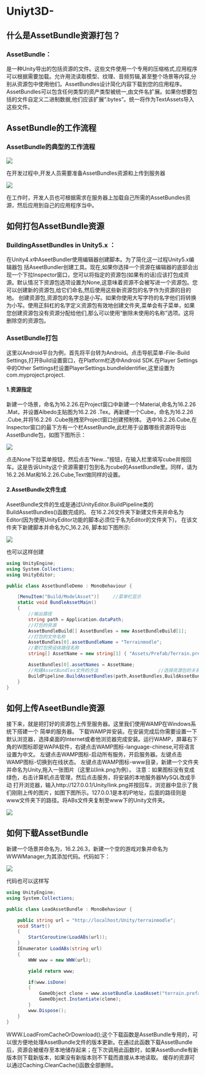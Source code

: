# Uniyt3D-

## 什么是AssetBundle资源打包？

### AssetBundle：
是一种Unity导出的包括资源的文件。这些文件使用一个专用的压缩格式,应用程序可以根据需要加载。允许用流读取模型、纹理、音频剪辑,甚至整个场景等内容,分别从资源包中使用他们。AssetBundles设计简化内容下载到您的应用程序。AssetBundles可以包含任何类型的资产类型被统一,由文件名扩展。如果你想要包括的文件自定义二进制数据,他们应该扩展“.bytes”。统一将作为TextAssets导入这些文件。

## AssetBundle的工作流程

### AssetBundle的典型的工作流程

![](https://nts.newbieol.com/static/k25/03_%E5%BC%95%E6%93%8E%E9%AB%98%E7%BA%A7%E8%BF%9B%E9%98%B6/%E6%95%B0%E6%8D%AE%E5%A4%84%E7%90%86%E5%8F%8AHTTP%E5%BA%94%E7%94%A8/AssetBundle/images/Image1.png)

在开发过程中,开发人员需要准备AssetBundles资源和上传到服务器

![](https://nts.newbieol.com/static/k25/03_%E5%BC%95%E6%93%8E%E9%AB%98%E7%BA%A7%E8%BF%9B%E9%98%B6/%E6%95%B0%E6%8D%AE%E5%A4%84%E7%90%86%E5%8F%8AHTTP%E5%BA%94%E7%94%A8/AssetBundle/images/Image2.png)

在工作时，开发人员也可根据需求在服务器上加载自己所需的AssetBundles资源，然后应用到自己的应用程序当中。

## 如何打包AssetBundle资源

### BuildingAssetBundles in Unity5.x ：
在Unity4.x中AseetBundler使用编辑器创建脚本。为了简化这一过程Unity5.x编辑器包 括AseetBundler创建工具。现在,如果你选择一个资源在编辑器的底部会出现一个下拉Inspector窗口，您可以将指定的资源包(如果有的话)应该打包成资源。默认情况下资源包选项设置为None,这意味着资源不会被写进一个资源包。您可以创建新的资源包,给它们命名,然后使用这些新资源包的名字作为资源的目的地。
创建资源包,资源包的名字总是小写。如果你使用大写字符的名字他们将转换为小写。使用正斜杠的名字定义资源包有效地创建文件夹,菜单会有子菜单，如果您创建资源包没有资源分配给他们,那么可以使用“删除未使用的名称”选项。这将删除空的资源包。

### AssetBundle打包
这里以Android平台为例，首先将平台转为Android。点击导航菜单-File-Build Settings,打开Build设置窗口，在Platform栏选中Android SDK.在Player Settings中的Other Settings栏设置PlayerSettings.bundleIdentifier,这里设置为com.myproject.project.

#### 1.资源指定

新建一个场景，命名为16.2.26.在Project窗口中新建一个Material,命名为16.2.26 .Mat，并设置Albedo主贴图为16.2.26 .Tex。再新建一个Cube，命名为16.2.26 .Cube,并将16.2.26 .Cube拖拽至Project窗口创建预制体。
选中16.2.26.Cube,在Inspector窗口的最下方有一个栏AssetBundle,此栏用于设置哪些资源将导出AssetBundle包，如图下图所示：

![](https://nts.newbieol.com/static/k25/03_%E5%BC%95%E6%93%8E%E9%AB%98%E7%BA%A7%E8%BF%9B%E9%98%B6/%E6%95%B0%E6%8D%AE%E5%A4%84%E7%90%86%E5%8F%8AHTTP%E5%BA%94%E7%94%A8/AssetBundle/images/Image3.pnghttps://nts.newbieol.com/static/k25/03_%E5%BC%95%E6%93%8E%E9%AB%98%E7%BA%A7%E8%BF%9B%E9%98%B6/%E6%95%B0%E6%8D%AE%E5%A4%84%E7%90%86%E5%8F%8AHTTP%E5%BA%94%E7%94%A8/AssetBundle/images/Image3.png)

点击None下拉菜单按钮，然后点击“New…”按钮，在输入栏里填写cube并按回车。这是告诉Unity这个资源需要打包到名为cube的AssetBundle里。同样，请为16.2.26.Mat和16.2.26.Cube,Text做同样的设置。

#### 2.AssetBundle文件生成

AseetBundle文件的生成是通过UnityEditor.BuildPipeline类的BuildAssetBundles()函数完成的。
在16.2.26文件夹下新建文件夹并命名为Editor(因为使用UnityEditor功能的脚本必须位于名为Editor的文件夹下)，
在该文件夹下新建脚本并命名为C_16.2.26,
脚本如下图所示:

![](https://nts.newbieol.com/static/k25/03_%E5%BC%95%E6%93%8E%E9%AB%98%E7%BA%A7%E8%BF%9B%E9%98%B6/%E6%95%B0%E6%8D%AE%E5%A4%84%E7%90%86%E5%8F%8AHTTP%E5%BA%94%E7%94%A8/AssetBundle/images/Image4.png)

也可以这样创建
```c#
using UnityEngine;
using System.Collections;
using UnityEditor;

public class AssetbundleDemo : MonoBehaviour {

	[MenuItem("Build/ModelAsset")]     //菜单栏显示
    static void BundleAssetMain()
    {   
        //输出路径
        string path = Application.dataPath;
        //打包的资源
        AssetBundleBuild[] AssetBundles = new AssetBundleBuild[1];
        //打包的文件名称
        AssetBundles[0].assetBundleName = "Terrainmodle";
        //要打包预设体路径名称
        string[] AssetName = new string[1] { "Assets/Prefab/Terrain.prefab"};

        AssetBundles[0].assetNames = AssetName;
        //构建AssetBundles文件的方法                      //选择资源包的关系类型                           //打包的目标平台
        BuildPipeline.BuildAssetBundles(path,AssetBundles,BuildAssetBundleOptions.DeterministicAssetBundle,BuildTarget.StandaloneWindows64);
    }
}
```
## 如何上传AseetBundle资源

接下来，就是把打好的资源包上传至服务器。这里我们使用WAMP在Windows系统下搭建一个
简单的服务器。
下载WAMP并安装。在安装完成后你需要设置一下默认浏览器，选择桌面的Internet或者他浏览器完成安装。运行WAMP，屏幕右下角的W图标即是WAPA软件，右键点击WAMP图标-language-chinese,可将语言设置为中文。
左键点击WAMP图标-启动所有服务，开启服务器。左键点击WAMP图标-切换到在线状态。
左键点击WAMP图标-www目录，新建一个文件夹并命名为Unity,拖入一张图片（这里以link.png为例）。
注意：如果图标没有变成绿色，右击计算机点击管理，然后点击服务，将安装的本地服务器MySQL改成手动
打开浏览器，输入http://127.0.0.1/Unity/link.png并按回车，浏览器中显示了我们刚刚上传的图片，如图下图所示。127.0.0.1是本机IP地址，后面的路径则是www文件夹下的路径。将ABs文件夹复制至www下的Unity文件夹。

![](https://nts.newbieol.com/static/k25/03_%E5%BC%95%E6%93%8E%E9%AB%98%E7%BA%A7%E8%BF%9B%E9%98%B6/%E6%95%B0%E6%8D%AE%E5%A4%84%E7%90%86%E5%8F%8AHTTP%E5%BA%94%E7%94%A8/AssetBundle/images/Image5.png0)

## 如何下载AssetBundle

新建一个场景并命名为，16.2.26.3，新建一个空的游戏对象并命名为WWWManager,为其添加代码。代码如下：

![](https://nts.newbieol.com/static/k25/03_%E5%BC%95%E6%93%8E%E9%AB%98%E7%BA%A7%E8%BF%9B%E9%98%B6/%E6%95%B0%E6%8D%AE%E5%A4%84%E7%90%86%E5%8F%8AHTTP%E5%BA%94%E7%94%A8/AssetBundle/images/Image6.png)

代码也可以这样写

```c#
using UnityEngine;
using System.Collections;

public class LoadAssetBundle : MonoBehaviour {

    public string url = "http://localhost/Unity/terrainmodle";
    void Start()
    {
        StartCoroutine(LoadABs(url));
    }
    IEnumerator LoadABs(string url)
    {
        WWW www = new WWW(url);

        yield return www;

        if(www.isDone)
        {
            GameObject clone = www.assetBundle.LoadAsset("terrain.prefab") as GameObject;
            GameObject.Instantiate(clone);
        }
        www.Dispose();
    }
}
```

WWW.LoadFromCacheOrDownload();这个下载函数是AssetBundle专用的，可以很方便地处理AssetBundle文件的版本更新。在通过此函数下载AssetBundle后，资源会被缓存至本地储存起来；在下次调用此函数时，如果AssetBundle有新版本则下载新版本，如果没有新版本则不下载而直接从本地读取。
缓存的资源可以通过Caching.CleanCache()函数全部删除。



